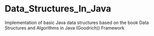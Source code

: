 # Data_Structures_In_Java
Implementation of basic Java data structures based on the book Data Structures and Algorithms in Java (Goodrich))
Framework
